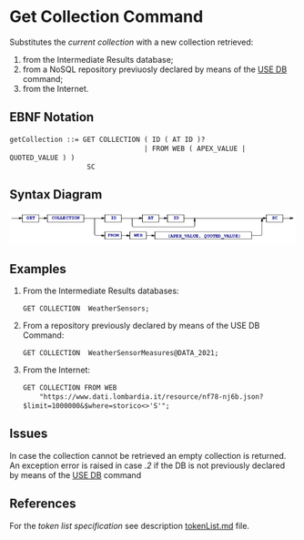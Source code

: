 # Get Collection Command
Substitutes the *current collection* with a new collection retrieved:
 1. from the Intermediate Results database;
 2. from a NoSQL repository previuosly declared by means of the [USE DB](/languageSpecification/useDb.md) command;
 3. from the Internet.  



## EBNF Notation
    getCollection ::= GET COLLECTION ( ID ( AT ID )?  
                              	     | FROM WEB ( APEX_VALUE | QUOTED_VALUE ) )
                       SC 


## Syntax Diagram
![GetCollection Command Syntax!](/languageSpecification/assets/rules/getCollection.png "GET COLLECTION Syntax Diagram") 


## Examples
 1. From the Intermediate Results databases:

        GET COLLECTION  WeatherSensors;

 2. From a repository previously declared by means of the USE DB Command:

        GET COLLECTION  WeatherSensorMeasures@DATA_2021;

 3. From the Internet:

        GET COLLECTION FROM WEB 
            "https://www.dati.lombardia.it/resource/nf78-nj6b.json?$limit=1000000&$where=storico<>'S'";


## Issues
In case the collection cannot be retrieved an empty collection is returned.  
An exception error is raised in case *.2* if the DB is not previously declared by means of the  [USE DB](/languageSpecification/useDb.md) command


## References
For the *token list specification* see description [tokenList.md](/languageSpecification/tokenList.md) file.

